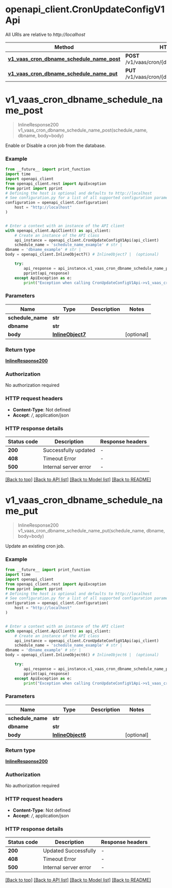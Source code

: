 # openapi_client.CronUpdateConfigV1Api

All URIs are relative to *http://localhost*

Method | HTTP request | Description
------------- | ------------- | -------------
[**v1_vaas_cron_dbname_schedule_name_post**](CronUpdateConfigV1Api.md#v1_vaas_cron_dbname_schedule_name_post) | **POST** /v1/vaas/cron/{dbname}/{schedule_name} | 
[**v1_vaas_cron_dbname_schedule_name_put**](CronUpdateConfigV1Api.md#v1_vaas_cron_dbname_schedule_name_put) | **PUT** /v1/vaas/cron/{dbname}/{schedule_name} | 


# **v1_vaas_cron_dbname_schedule_name_post**
> InlineResponse200 v1_vaas_cron_dbname_schedule_name_post(schedule_name, dbname, body=body)



Enable or Disable a cron job from the database.

### Example

```python
from __future__ import print_function
import time
import openapi_client
from openapi_client.rest import ApiException
from pprint import pprint
# Defining the host is optional and defaults to http://localhost
# See configuration.py for a list of all supported configuration parameters.
configuration = openapi_client.Configuration(
    host = "http://localhost"
)


# Enter a context with an instance of the API client
with openapi_client.ApiClient() as api_client:
    # Create an instance of the API class
    api_instance = openapi_client.CronUpdateConfigV1Api(api_client)
    schedule_name = 'schedule_name_example' # str | 
dbname = 'dbname_example' # str | 
body = openapi_client.InlineObject7() # InlineObject7 |  (optional)

    try:
        api_response = api_instance.v1_vaas_cron_dbname_schedule_name_post(schedule_name, dbname, body=body)
        pprint(api_response)
    except ApiException as e:
        print("Exception when calling CronUpdateConfigV1Api->v1_vaas_cron_dbname_schedule_name_post: %s\n" % e)
```

### Parameters

Name | Type | Description  | Notes
------------- | ------------- | ------------- | -------------
 **schedule_name** | **str**|  | 
 **dbname** | **str**|  | 
 **body** | [**InlineObject7**](InlineObject7.md)|  | [optional] 

### Return type

[**InlineResponse200**](InlineResponse200.md)

### Authorization

No authorization required

### HTTP request headers

 - **Content-Type**: Not defined
 - **Accept**: */*, application/json

### HTTP response details
| Status code | Description | Response headers |
|-------------|-------------|------------------|
**200** | Successfully updated |  -  |
**408** | Timeout Error |  -  |
**500** | Internal server error |  -  |

[[Back to top]](#) [[Back to API list]](../README.md#documentation-for-api-endpoints) [[Back to Model list]](../README.md#documentation-for-models) [[Back to README]](../README.md)

# **v1_vaas_cron_dbname_schedule_name_put**
> InlineResponse200 v1_vaas_cron_dbname_schedule_name_put(schedule_name, dbname, body=body)



Update an existing cron job.

### Example

```python
from __future__ import print_function
import time
import openapi_client
from openapi_client.rest import ApiException
from pprint import pprint
# Defining the host is optional and defaults to http://localhost
# See configuration.py for a list of all supported configuration parameters.
configuration = openapi_client.Configuration(
    host = "http://localhost"
)


# Enter a context with an instance of the API client
with openapi_client.ApiClient() as api_client:
    # Create an instance of the API class
    api_instance = openapi_client.CronUpdateConfigV1Api(api_client)
    schedule_name = 'schedule_name_example' # str | 
dbname = 'dbname_example' # str | 
body = openapi_client.InlineObject6() # InlineObject6 |  (optional)

    try:
        api_response = api_instance.v1_vaas_cron_dbname_schedule_name_put(schedule_name, dbname, body=body)
        pprint(api_response)
    except ApiException as e:
        print("Exception when calling CronUpdateConfigV1Api->v1_vaas_cron_dbname_schedule_name_put: %s\n" % e)
```

### Parameters

Name | Type | Description  | Notes
------------- | ------------- | ------------- | -------------
 **schedule_name** | **str**|  | 
 **dbname** | **str**|  | 
 **body** | [**InlineObject6**](InlineObject6.md)|  | [optional] 

### Return type

[**InlineResponse200**](InlineResponse200.md)

### Authorization

No authorization required

### HTTP request headers

 - **Content-Type**: Not defined
 - **Accept**: */*, application/json

### HTTP response details
| Status code | Description | Response headers |
|-------------|-------------|------------------|
**200** | Updated Successfully |  -  |
**408** | Timeout Error |  -  |
**500** | Internal server error |  -  |

[[Back to top]](#) [[Back to API list]](../README.md#documentation-for-api-endpoints) [[Back to Model list]](../README.md#documentation-for-models) [[Back to README]](../README.md)

